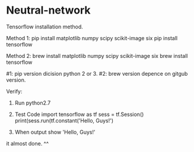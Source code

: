 # Neutral-network 

Tensorflow installation method.

Method 1:
pip install matplotlib numpy scipy scikit-image six
pip install tensorflow 

Method 2: 
brew install matplotlib numpy scipy scikit-image six
brew install tensorflow 


#1: pip version dicision python 2 or 3.
#2: brew version depence on gitgub version.

Verify:

1. Run python2.7
2. Test Code
import tensorflow as tf
sess = tf.Session()
print(sess.run(tf.constant('Hello, Guys!')

3. When output show
'Hello, Guys!'

it almost done. ^^
